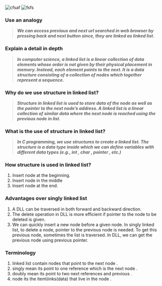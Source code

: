 ![cfsaf](https://www.dineshonjava.com/wp-content/uploads/2018/09/SingleLinkedList.jpg)
![fsfs](https://www.programmingsimplified.com/images/c/linked-list.png)

### Use an analogy
> ***We can access previous and next url searched in web browser by pressing back and next button since, they are linked as linked list.***

### Explain a detail in depth
> ***In computer science, a linked list is a linear collection of data elements whose order is not given by their physical placement in memory. Instead, each element points to the next. It is a data structure consisting of a collection of nodes which together represent a sequence.***

### Why do we use structure in linked list?
> ***Structure in linked list is used to store data of the node as well as the pointer to the next node’s address. A linked list is a linear collection of similar data where the next node is reached using the previous node in list.***

### What is the use of structure in linked list?
> ***In C programming, we use structures to create a linked list. The structure is a data type inside which we can define variables with different data types (e.g., int , char , pointer , etc.)***

### How structure is used in linked list?
1. Insert node at the beginning.
2. Insert node in the middle
3. Insert node at the end.


### Advantages over singly linked list 
1. A DLL can be traversed in both forward and backward direction.
2. The delete operation in DLL is more efficient if pointer to the node to be deleted is given. 
3. We can quickly insert a new node before a given node. In singly linked list, to delete a node, pointer to the previous node is needed. To get this previous node, sometimes the list is traversed. In DLL, we can get the previous node using previous pointer.



### Terminology
1. linked list contain nodes that point to the next node .
2. singly mean its point to one reference which is the next node .
3. doubly mean its point to two next references and previous .
4. node its the item\links(data) that live in the node .